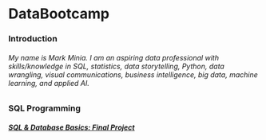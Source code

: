# DataBootcamp
### Introduction
###### My name is Mark Minia. I am an aspiring data professional with skills/knowledge in SQL, statistics, data storytelling, Python, data wrangling, visual communications, business intelligence, big data, machine learning, and applied AI.
### SQL Programming
##### [SQL & Database Basics: Final Project](https://markminia.github.io/Project1/)
